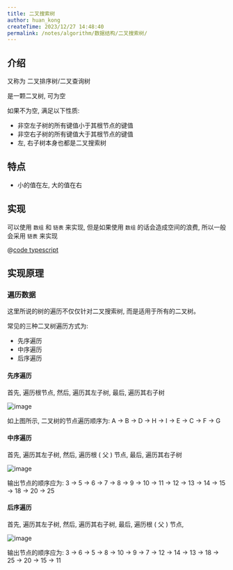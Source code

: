 ```yaml
---
title: 二叉搜索树
author: huan_kong
createTime: 2023/12/27 14:48:40
permalink: /notes/algorithm/数据结构/二叉搜索树/
---
```


## 介绍

又称为 二叉排序树/二叉查询树

是一颗二叉树, 可为空

如果不为空, 满足以下性质:

- 非空左子树的所有键值小于其根节点的键值
- 非空右子树的所有键值大于其根节点的键值
- 左, 右子树本身也都是二叉搜索树

## 特点

- 小的值在左, 大的值在右

## 实现

可以使用 `数组` 和 `链表` 来实现, 但是如果使用 `数组` 的话会造成空间的浪费, 所以一般会采用 `链表` 来实现

@[code typescript](./code/二叉搜索树.ts)

## 实现原理

### 遍历数据

这里所说的树的遍历不仅仅针对二叉搜索树, 而是适用于所有的二叉树。

常见的三种二叉树遍历方式为:

- 先序遍历
- 中序遍历
- 后序遍历

#### 先序遍历

首先, 遍历根节点, 然后, 遍历其左子树, 最后, 遍历其右子树

![image](https://img.huankong.top/i/2023/12/22/658536038b42f.png)

如上图所示, 二叉树的节点遍历顺序为: A -> B -> D -> H -> I -> E -> C -> F -> G

#### 中序遍历

首先, 遍历其左子树, 然后, 遍历根 ( 父 ) 节点, 最后, 遍历其右子树

![image](https://img.huankong.top/i/2023/12/22/65853628e2652.png)

输出节点的顺序应为: 3 -> 5 -> 6 -> 7 -> 8 -> 9 -> 10 -> 11 -> 12 -> 13 -> 14 -> 15 -> 18 -> 20 -> 25

#### 后序遍历

首先, 遍历其左子树, 然后, 遍历其右子树, 最后, 遍历根 ( 父 ) 节点,

![image](https://img.huankong.top/i/2023/12/22/6585361fa97c8.png)

输出节点的顺序应为: 3 -> 6 -> 5 -> 8 -> 10 -> 9 -> 7 -> 12 -> 14 -> 13 -> 18 -> 25 -> 20 -> 15 -> 11
